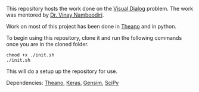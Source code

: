 This repository hosts the work done on the [Visual Dialog](http://visualdialog.org/) problem. The work was mentored by [Dr. Vinay Namboodiri](http://www.cse.iitk.ac.in/users/vinaypn/).

Work on most of this project has been done in [Theano](http://deeplearning.net/software/theano/) and in python.

To begin using this repository, clone it and run the following commands once you are in the cloned folder.

```
chmod +x ./init.sh
./init.sh
```

This will do a setup up the repository for use.

Dependencies:
[Theano](http://deeplearning.net/software/theano/), [Keras](https://keras.io/), [Gensim](https://radimrehurek.com/gensim/models/word2vec.html), [SciPy](https://docs.scipy.org/doc/scipy-0.18.1/reference/tutorial/io.html)